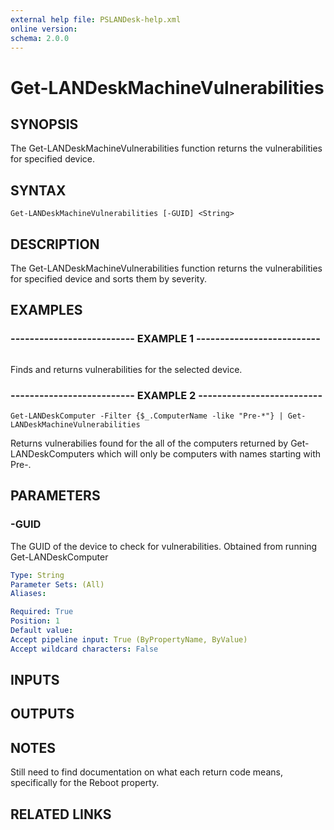 ```yaml
---
external help file: PSLANDesk-help.xml
online version: 
schema: 2.0.0
---
```


# Get-LANDeskMachineVulnerabilities
## SYNOPSIS
The Get-LANDeskMachineVulnerabilities function returns the vulnerabilities for specified device.

## SYNTAX

```
Get-LANDeskMachineVulnerabilities [-GUID] <String>
```

## DESCRIPTION
The Get-LANDeskMachineVulnerabilities function returns the vulnerabilities for specified device and sorts them by severity.

## EXAMPLES

### -------------------------- EXAMPLE 1 --------------------------
```

```

Finds and returns vulnerabilities for the selected device.

### -------------------------- EXAMPLE 2 --------------------------
```
Get-LANDeskComputer -Filter {$_.ComputerName -like "Pre-*"} | Get-LANDeskMachineVulnerabilities
```

Returns vulnerabilies found for the all of the computers returned by Get-LANDeskComputers which will only be computers with names
starting with Pre-.

## PARAMETERS

### -GUID
The GUID of the device to check for vulnerabilities.
Obtained from running Get-LANDeskComputer

```yaml
Type: String
Parameter Sets: (All)
Aliases: 

Required: True
Position: 1
Default value: 
Accept pipeline input: True (ByPropertyName, ByValue)
Accept wildcard characters: False
```

## INPUTS

## OUTPUTS

## NOTES
Still need to find documentation on what each return code means, specifically for the Reboot property.

## RELATED LINKS


